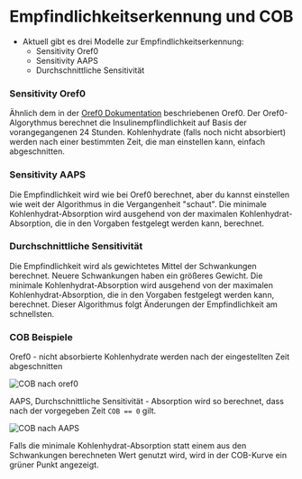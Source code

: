 # Empfindlichkeitserkennung und COB

* Aktuell gibt es drei Modelle zur Empfindlichkeitserkennung: 
  * Sensitivity Oref0
  * Sensitivity AAPS
  * Durchschnittliche Sensitivität

### Sensitivity Oref0

Ähnlich dem in der [Oref0 Dokumentation](https://openaps.readthedocs.io/en/2017-05-21/docs/walkthrough/phase-4/advanced-features.html) beschriebenen Oref0. Der Oref0-Algorythmus berechnet die Insulinempflindlichkeit auf Basis der vorangegangenen 24 Stunden. Kohlenhydrate (falls noch nicht absorbiert) werden nach einer bestimmten Zeit, die man einstellen kann, einfach abgeschnitten.

### Sensitivity AAPS

Die Empfindlichkeit wird wie bei Oref0 berechnet, aber du kannst einstellen wie weit der Algorithmus in die Vergangenheit "schaut". Die minimale Kohlenhydrat-Absorption wird ausgehend von der maximalen Kohlenhydrat-Absorption, die in den Vorgaben festgelegt werden kann, berechnet.

### Durchschnittliche Sensitivität

Die Empfindlichkeit wird als gewichtetes Mittel der Schwankungen berechnet. Neuere Schwankungen haben ein größeres Gewicht. Die minimale Kohlenhydrat-Absorption wird ausgehend von der maximalen Kohlenhydrat-Absorption, die in den Vorgaben festgelegt werden kann, berechnet. Dieser Algorithmus folgt Änderungen der Empfindlichkeit am schnellsten.

### COB Beispiele

Oref0 - nicht absorbierte Kohlenhydrate werden nach der eingestellten Zeit abgeschnitten

![COB nach oref0](../../images/cob_oref0.png)

AAPS, Durchschnittliche Sensitivität - Absorption wird so berechnet, dass nach der vorgegeben Zeit `COB == 0` gilt.

![COB nach AAPS](../../images/cob_aaps.png)

Falls die minimale Kohlenhydrat-Absorption statt einem aus den Schwankungen berechneten Wert genutzt wird, wird in der COB-Kurve ein grüner Punkt angezeigt.
